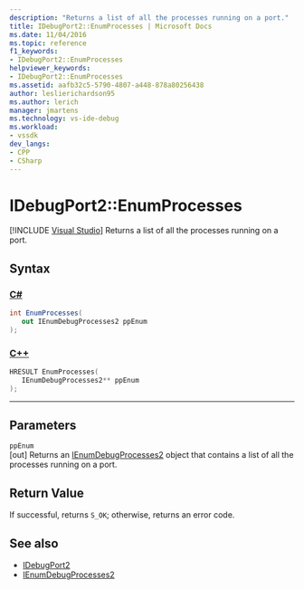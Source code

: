 ```yaml
---
description: "Returns a list of all the processes running on a port."
title: IDebugPort2::EnumProcesses | Microsoft Docs
ms.date: 11/04/2016
ms.topic: reference
f1_keywords:
- IDebugPort2::EnumProcesses
helpviewer_keywords:
- IDebugPort2::EnumProcesses
ms.assetid: aafb32c5-5790-4807-a448-878a80256438
author: leslierichardson95
ms.author: lerich
manager: jmartens
ms.technology: vs-ide-debug
ms.workload:
- vssdk
dev_langs:
- CPP
- CSharp
---
```

# IDebugPort2::EnumProcesses

 [!INCLUDE [Visual Studio](~/includes/applies-to-version/vs-windows-only.md)]
Returns a list of all the processes running on a port.

## Syntax

### [C#](#tab/csharp)
```csharp
int EnumProcesses( 
   out IEnumDebugProcesses2 ppEnum
);
```
### [C++](#tab/cpp)
```cpp
HRESULT EnumProcesses( 
   IEnumDebugProcesses2** ppEnum
);
```
---

## Parameters
`ppEnum`\
[out] Returns an [IEnumDebugProcesses2](../../../extensibility/debugger/reference/ienumdebugprocesses2.md) object that contains a list of all the processes running on a port.

## Return Value
 If successful, returns `S_OK`; otherwise, returns an error code.

## See also
- [IDebugPort2](../../../extensibility/debugger/reference/idebugport2.md)
- [IEnumDebugProcesses2](../../../extensibility/debugger/reference/ienumdebugprocesses2.md)
